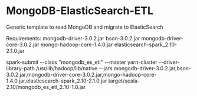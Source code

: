 # MongoDB-ElasticSearch-ETL
Generic template to read MongoDB and migrate to ElasticSearch

Requirements:
	mongodb-driver-3.0.2.jar
	bson-3.0.2.jar
	mongodb-driver-core-3.0.2.jar
	mongo-hadoop-core-1.4.0.jar
	elasticsearch-spark_2.10-2.1.0.jar

spark-submit --class "mongodb_es_etl" --master yarn-cluster --driver-library-path /usr/lib/hadoop/lib/native --jars mongodb-driver-3.0.2.jar,bson-3.0.2.jar,mongodb-driver-core-3.0.2.jar,mongo-hadoop-core-1.4.0.jar,elasticsearch-spark_2.10-2.1.0.jar target/scala-2.10/mongodb_es_etl_2.10-1.0.jar
